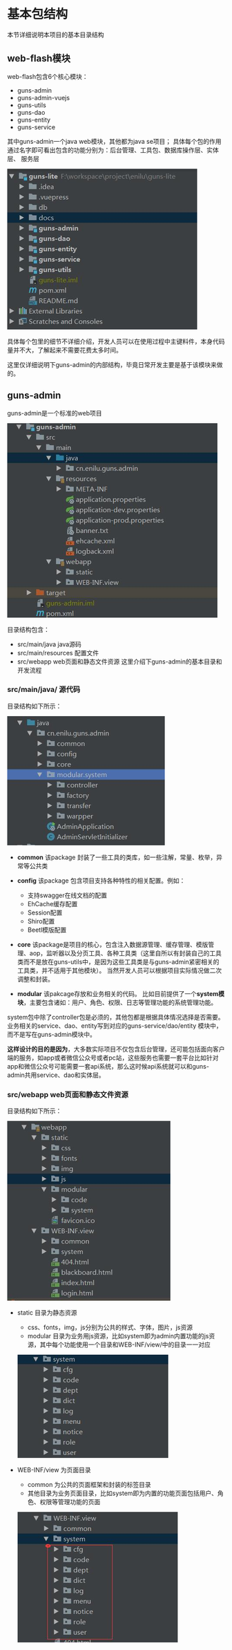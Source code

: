 # 基本包结构

本节详细说明本项目的基本目录结构

## web-flash模块

web-flash包含6个核心模块：
- guns-admin
- guns-admin-vuejs
- guns-utils
- guns-dao
- guns-entity
- guns-service

其中guns-admin一个java web模块，其他都为java se项目；
具体每个包的作用通过名字即可看出包含的功能分别为：后台管理、工具包、数据库操作层、实体层、
服务层

![modules](./img/modules.jpg)


具体每个包里的细节不详细介绍，开发人员可以在使用过程中主键料件，本身代码量并不大，了解起来不需要花费太多时间。

这里仅详细说明下guns-admin的内部结构，毕竟日常开发主要是基于该模块来做的。

## guns-admin
guns-admin是一个标准的web项目

![guns-admin](./img/guns-admin.jpg)

目录结构包含：

- src/main/java  java源码
- src/main/resources  配置文件
- src/webapp  web页面和静态文件资源
这里介绍下guns-admin的基本目录和开发流程

### src/main/java/ 源代码

目录结构如下所示：

![guns-admin](./img/guns-src.jpg)

- **common** 该package 封装了一些工具的类库，如一些注解，常量、枚举，异常等公共类
- **config** 该package 包含项目支持各种特性的相关配置。例如：
    - 支持swagger在线文档的配置
    - EhCache缓存配置
    - Session配置
    - Shiro配置
    - Beetl模版配置
- **core** 该package是项目的核心，包含注入数据源管理、缓存管理、模版管理、aop，监听器以及分页工具、各种工具类（这里自所以有封装自己的工具类而不是放在guns-utils中，是因为这些工具类是与guns-admin紧密相关的工具类，并不适用于其他模块）。
当然开发人员可以根据项目实际情况做二次调整和封装。

- **modular** 该pakcage存放和业务相关的代码。
比如目前提供了一个**system模块**，主要包含诸如：用户、角色、权限、日志等管理功能的系统管理功能。

system包中除了controller包是必须的，其他包都是根据具体情况选择是否需要。
业务相关的service、dao、entity写到对应的guns-service/dao/entity 模块中，而不是写在guns-admin模块中。

**这样设计的目的是因为**，大多数实际项目不仅包含后台管理，还可能包括面向客户端的服务，如app或者微信公众号或者pc站，这些服务也需要一套平台比如针对app和微信公众号可能需要一套api系统，那么这时候api系统就可以和guns-admin共用service、dao和实体层。



### src/webapp  web页面和静态文件资源
 
目录结构如下所示：

![guns-admin](./img/guns-web.jpg)

- static 目录为静态资源
    - css、fonts，img，js分别为公共的样式、字体，图片，js资源
    - modular 目录为业务用js资源，比如system即为admin内置功能的js资源，其中每个功能使用一个目录和WEB-INF/view/中的目录一一对应
    
    ![guns-web-js](./img/guns-web-js.jpg)
    
- WEB-INF/view 为页面目录
    - common 为公共的页面框架和封装的标签目录
    - 其他目录为业务页面目录，比如system即为内置的功能页面包括用户、角色、权限等管理功能的页面
    
    ![guns-web-page](./img/guns-web-page.jpg)

